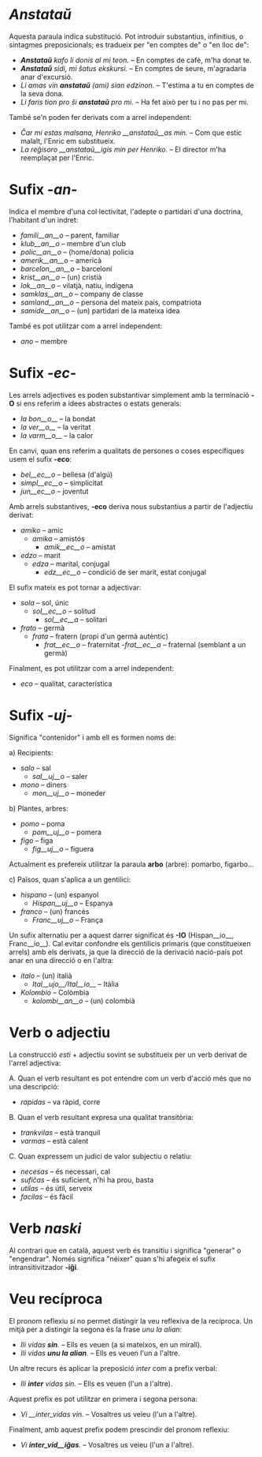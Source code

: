 # *Anstataŭ*

Aquesta paraula indica substitució. Pot introduir substantius, infinitius, o sintagmes preposicionals; es tradueix per "en comptes de" o "en lloc de":

- *__Anstataŭ__ kafo li donis al mi teon.*  – En comptes de cafè, m'ha donat te.
- *__Anstataŭ__ sidi, mi ŝatus ekskursi.*  – En comptes de seure, m'agradaria anar d'excursió.
- *Li amas vin __anstataŭ__ (ami) sian edzinon.*  – T'estima a tu en comptes de la seva dona.
- *Li faris tion pro ŝi __anstataŭ__ pro mi.*  – Ha fet això per tu i no pas per mi.

També se'n poden fer derivats com a arrel independent:

- *Ĉar mi estas malsana, Henriko __anstataŭ__as min.*  – Com que estic malalt, l'Enric em substitueix.
- *La reĝisoro __anstataŭ__igis min per Henriko.*  – El director m'ha reemplaçat per l'Enric.

# Sufix *-an-*

Indica el membre d'una col·lectivitat, l'adepte o partidari d'una doctrina, l'habitant d'un indret:

- *famili__an__o*  – parent, familiar
- *klub__an__o*    – membre d'un club
- *polic__an__o*  – (home/dona) policia
- *amerik__an__o*  – americà
- *barcelon__an__o*  – barceloní
- *krist__an__o*   – (un) cristià
- *lok__an__o*  – vilatjà, natiu, indígena
- *samklas__an__o*  – company de classe
- *samland__an__o* – persona del mateix país, compatriota
- *samide__an__o*  – (un) partidari de la mateixa idea

També es pot utilitzar com a arrel independent:
- *ano*  – membre

# Sufix *-ec-*

Les arrels adjectives es poden substantivar simplement amb la terminació __-O__ si ens referim a idees abstractes o estats generals:

- *la bon__o__*   – la bondat
- *la ver__o__*   – la veritat
- *la varm__o__*   – la calor

En canvi, quan ens referim a qualitats de persones o coses específiques usem el sufix __-eco__:
- *bel__ec__o*   – bellesa (d'algú)
- *simpl__ec__o* – simplicitat
- *jun__ec__o* – joventut 

Amb arrels substantives, __-eco__ deriva nous substantius a partir de l'adjectiu derivat:
- *amiko*   – amic
	- *amika*   – amistós
		- *amik__ec__o*  – amistat
- *edzo*   – marit
	- *edza*   – marital, conjugal
		- *edz__ec__o*  – condició de ser marit, estat conjugal

El sufix mateix es pot tornar a adjectivar:
- *sola*  – sol, únic
	- *sol__ec__o*   – solitud
		- *sol__ec__a*  – solitari
- *frato*   – germà
	- *frata*  – fratern (propi d'un germà autèntic)
		- *frat__ec__o*   – fraternitat
			-*frat__ec__a*  – fraternal (semblant a un germà)
	
Finalment, es pot utilitzar com a arrel independent:
- *eco*  – qualitat, característica



# Sufix *-uj-*

Significa "contenidor" i amb ell es formen noms de:

a) Recipients:
- *salo* – sal
	- *sal__uj__o* – saler
- *mono* – diners
	- *mon__uj__o* – moneder

b) Plantes, arbres:
- *pomo* – poma
	- *pom__uj__o* – pomera
- *figo* – figa
	- *fig__uj__o* – figuera

Actualment es prefereix utilitzar la paraula __arbo__ (arbre): pomarbo, figarbo...

c) Països, quan s'aplica a un gentilici:
- *hispano* – (un) espanyol
	- *Hispan__uj__o* – Espanya
- *franco* – (un) francès
	- *Franc__uj__o* – França

Un sufix alternatiu per a aquest darrer significat és __-IO__ (Hispan__io__, Franc__io__). Cal evitar confondre els gentilicis primaris (que constitueixen arrels) amb els derivats, ja que la direcció de la derivació nació-país pot anar en una direcció o en l'altra:

- *italo* – (un) italià
	- *Ital__ujo__/Ital__io__* – Itàlia
- *Kolombio* – Colòmbia
	- *kolombi__an__o* – (un) colombià

# Verb o adjectiu

La construcció *esti* + adjectiu sovint se substitueix per un verb derivat de l'arrel adjectiva:

A. Quan el verb resultant es pot entendre com un verb d'acció més que no una descripció:
- *rapidas* – va ràpid, corre

B. Quan el verb resultant expresa una qualitat transitòria:
- *trankvilas* – està tranquil
- *varmas* – està calent

C. Quan expressem un judici de valor subjectiu o relatiu:
- *necesas* – és necessari, cal
- *sufiĉas* – és suficient, n'hi ha prou, basta
- *utilas* – és útil, serveix
- *facilas* – és fàcil

# Verb *naski*
Al contrari que en català, aquest verb és transitiu i significa "generar" o "engendrar". Només significa "néixer" quan s'hi afegeix el sufix intransitivitzador __-iĝi__.


# Veu recíproca

El pronom reflexiu *si* no permet distingir la veu reflexiva de la recíproca. Un mitjà per a distingir la segona és la frase *unu la alian*:

- *Ili vidas __sin__.* – Ells es veuen (a si mateixos, en un mirall).
- *Ili vidas __unu la alian__.* – Ells es veuen l'un a l'altre.

Un altre recurs és aplicar la preposició *inter* com a prefix verbal:

- *Ili __inter__ vidas sin.* – Ells es veuen (l'un a l'altre).

Aquest prefix es pot utilitzar en primera i segona persona:

- *Vi __inter_vidas vin.* – Vosaltres us veieu (l'un a l'altre).

Finalment, amb aquest prefix podem prescindir del pronom reflexiu:

- *Vi __inter_vid__iĝas__.* – Vosaltres us veieu (l'un a l'altre).
